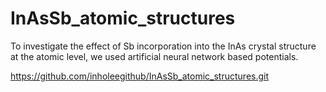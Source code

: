 # InAsSb_atomic_structures
To investigate the effect of Sb incorporation into the InAs crystal structure 
at the atomic level, we used artificial neural network based potentials.


https://github.com/inholeegithub/InAsSb_atomic_structures.git
